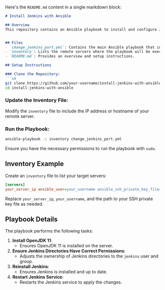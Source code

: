 Here's the `README.md` content in a single markdown block:

```markdown
# Install Jenkins with Ansible

## Overview
This repository contains an Ansible playbook to install and configure Jenkins on a remote server. The playbook ensures that Java is installed, Jenkins directories have the correct permissions, and Jenkins runs on the default port (8080).


## Files
- `change_jenkins_port.yml`: Contains the main Ansible playbook that installs Java, sets up Jenkins, and ensures Jenkins runs on port 8080.
- `inventory`: Lists the remote servers where the playbook will be executed.
- `README.md`: Provides an overview and setup instructions.

## Setup Instructions

### Clone the Repository:
```sh
git clone https://github.com/your-username/install-jenkins-with-ansible.git
cd install-jenkins-with-ansible
```

### Update the Inventory File:
Modify the `inventory` file to include the IP address or hostname of your remote server.

### Run the Playbook:
```sh
ansible-playbook -i inventory change_jenkins_port.yml
```
Ensure you have the necessary permissions to run the playbook with `sudo`.

## Inventory Example

Create an `inventory` file to list your target servers:

```ini
[servers]
your_server_ip ansible_user=your_username ansible_ssh_private_key_file=~/.ssh/id_rsa
```
Replace `your_server_ip`, `your_username`, and the path to your SSH private key file as needed.

## Playbook Details

The playbook performs the following tasks:

1. **Install OpenJDK 11**:
    - Ensures OpenJDK 11 is installed on the server.
2. **Ensure Jenkins Directories Have Correct Permissions**:
    - Adjusts the ownership of Jenkins directories to the `jenkins` user and group.
3. **Reinstall Jenkins**:
    - Ensures Jenkins is installed and up to date.
4. **Restart Jenkins Service**:
    - Restarts the Jenkins service to apply the changes.

